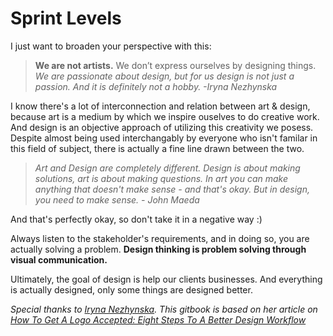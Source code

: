 # Sprint Levels

I just want to broaden your perspective with this:

>**We are not artists.** We don’t express ourselves by designing things. _We are passionate about design, but for us design is not just a passion. And it is definitely not a hobby. -Iryna Nezhynska_

I know there's a lot of interconnection and relation between art & design, because art is a medium by which we inspire ouselves to do creative work. And design is an objective approach of utilizing this creativity we posess. Despite almost being used interchangably by everyone who isn't familar in this field of subject, there is actually a fine line drawn between the two. 

>_Art and Design are completely different. Design is about making solutions, art is about making questions. In art you can make anything that doesn't make sense - and that's okay. But in design, you need to make sense. - John Maeda_

And that's perfectly okay, so don't take it in a negative way :)

Always listen to the stakeholder's requirements, and in doing so, you are actually solving a problem. **Design thinking is problem solving through visual communication.**

Ultimately, the goal of design is help our clients businesses. And everything is actually designed, only some things are designed better.  

_Special thanks to [Iryna Nezhynska](https://www.smashingmagazine.com/author/irynanezhynska/). This gitbook is based on her article on [How To Get A Logo Accepted: Eight Steps To A Better Design Workflow](https://www.smashingmagazine.com/2016/02/design-workflow/)_